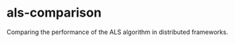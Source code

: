 als-comparison
==============

Comparing the performance of the ALS algorithm in distributed frameworks.
